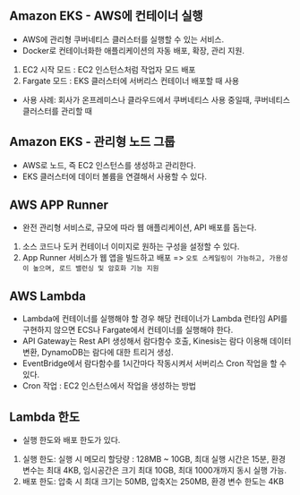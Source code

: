 ## Amazon EKS - AWS에 컨테이너 실행
- AWS에 관리형 쿠버네티스 클러스터를 실행할 수 있는 서비스.
- Docker로 컨테이너화한 애플리케이션의 자동 배포, 확장, 관리 지원.
1. EC2 시작 모드 : EC2 인스턴스처럼 작업자 모드 배포
2. Fargate 모드 : EKS 클러스터에 서버리스 컨테이너 배포할 때 사용
- 사용 사례: 회사가 온프레미스나 클라우드에서 쿠버네티스 사용 중일때, 쿠버네티스 클러스터를 관리할 때

## Amazon EKS - 관리형 노드 그룹
- AWS로 노드, 즉 EC2 인스턴스를 생성하고 관리한다.
- EKS 클러스터에 데이터 볼륨을 연결해서 사용할 수 있다.

## AWS APP Runner
- 완전 관리형 서비스로, 규모에 따라 웹 애플리케이션, API 배포를 돕는다.
1. 소스 코드나 도커 컨테이너 이미지로 원하는 구성을 설정할 수 있다.
2. App Runner 서비스가 웹 앱을 빌드하고 배포 => `오토 스케일링이 가능하고, 가용성이 높으며, 로드 밸런싱 및 암호화 기능 지원`

## AWS Lambda
- Lambda에 컨테이너를 실행해야 할 경우 해당 컨테이너가 Lambda 런타임 API를 구현하지 않으면 ECS나 Fargate에서 컨테이너를 실행해야 한다.
- API Gateway는 Rest API 생성해서 람다함수 호출, Kinesis는 람다 이용해 데이터 변환, DynamoDB는 람다에 대한 트리거 생성.
- EventBridge에서 람다함수를 1시간마다 작동시켜서 서버리스 Cron 작업을 할 수 있다.
- Cron 작업 : EC2 인스턴스에서 작업을 생성하는 방법

## Lambda 한도
- 실행 한도와 배포 한도가 있다.
1. 실행 한도: 실행 시 메모리 할당량 : 128MB ~ 10GB, 최대 실행 시간은 15분, 환경 변수는 최대 4KB, 임시공간은 크기 최대 10GB, 
최대 1000개까지 동시 실행 가능.
2. 배포 한도: 압축 시 최대 크기는 50MB, 압축X는 250MB, 환경 변수 한도는 4KB